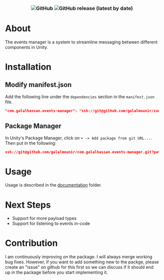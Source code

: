 <h3 align="center">
<img alt="GitHub" src="https://img.shields.io/github/license/galalmounir/com.galalhassan.events-manager?style=for-the-badge"> <img alt="GitHub release (latest by date)" src="https://img.shields.io/github/v/release/galalmounir/com.galalhassan.events-manager?label=Latest%20Release&style=for-the-badge">
</h3>

# About
The events manager is a system to streamline messaging between different components in Unity.

# Installation
## Modify manifest.json
Add the following line under the `dependencies` section in the `manifest.json` file.
```json
"com.galalhassan.events-manager": "ssh://git@github.com/galalmounir/com.galalhassan.events-manager.git?path=/package_source"
```

## Package Manager
In Unity's Package Manager, click on `+ -> Add package from git URL...`. Then put in the following:
```json
ssh://git@github.com/galalmounir/com.galalhassan.events-manager.git?path=/package_source
```

# Usage
Usage is described in the [documentation](package_source/Documentation~/index.md) folder.

# Next Steps
- Support for more payload types
- Support for listening to events in-code

# Contribution
I am continuously improving on the package. I will always merge working bug fixes. However, if you want to add something new to the packge, please create an "issue" on github for this first so we can discuss if it should end up in the package before you start implementing it.
